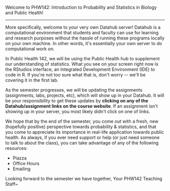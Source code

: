Welcome to PHW142: Introduction to Probability and Statistics in Biology and Public Health!

<hr>

More specifically, welcome to your very own Datahub server! Datahub is a computational 
environment that students and faculty can use for learning and research purposes without 
the hassle of running these programs locally on your own machine. In other words, it's 
essentially your own server to do computational work on.

In Public Health 142, we will be using the Public Health hub to supplement our 
understanding of statistics. What you see on your screen right now is the 
RStudios interface, an Integrated Development Environment (IDE) to code in R. If you're
not too sure what that is, don't worry -- we'll be covering it in the first lab.

As the semester progresses, we will be updating the assignments (assignments, labs, projects, 
etc), which will show up in your Datahub. It will be your responsibility to get these updates by 
**clicking on any of the Datahub/assignment links on the course website**. If an assignment isn't 
showing up in your server, you most likely didn't click on one of links.

We hope that by the end of the semester, you come out with a fresh, new (hopefully positive) perspective 
towards probability & statistics, and that you come to appreciate its importance in real-life application 
towards public health. As always, if you ever need support or help (or just need someone to talk to about 
the class), you can take advantage of any of the following resources:
- Piazza
- Office Hours
- Emailing <staff email>

Looking forward to the semester we have together,
Your PHW142 Teaching Staff~